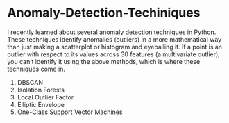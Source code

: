 # Anomaly-Detection-Techiniques

I recently learned about several anomaly detection techniques in Python. These techniques identify anomalies (outliers) in a more mathematical way than just making a scatterplot or histogram and eyeballing it. If a point is an outlier with respect to its values across 30 features (a multivariate outlier), you can’t identify it using the above methods, which is where these techniques come in.

1. DBSCAN
2. Isolation Forests
3. Local Outlier Factor
4. Elliptic Envelope
5. One-Class Support Vector Machines
